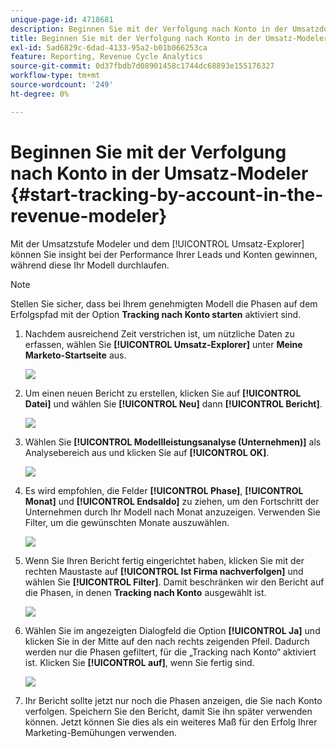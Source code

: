 ```yaml
---
unique-page-id: 4718681
description: Beginnen Sie mit der Verfolgung nach Konto in der Umsatzdokumentation von Modeler - Marketo-Dokumente - Produktdokumentation
title: Beginnen Sie mit der Verfolgung nach Konto in der Umsatz-Modeler
exl-id: 5ad6829c-6dad-4133-95a2-b01b066253ca
feature: Reporting, Revenue Cycle Analytics
source-git-commit: 0d37fbdb7d08901458c1744dc68893e155176327
workflow-type: tm+mt
source-wordcount: '249'
ht-degree: 0%

---
```


# Beginnen Sie mit der Verfolgung nach Konto in der Umsatz-Modeler {#start-tracking-by-account-in-the-revenue-modeler}

Mit der Umsatzstufe Modeler und dem [!UICONTROL Umsatz-Explorer] können Sie insight bei der Performance Ihrer Leads und Konten gewinnen, während diese Ihr Modell durchlaufen.

>[!NOTE]
>
>Stellen Sie sicher, dass bei Ihrem genehmigten Modell die Phasen auf dem Erfolgspfad mit der Option **Tracking nach Konto starten** aktiviert sind.

1. Nachdem ausreichend Zeit verstrichen ist, um nützliche Daten zu erfassen, wählen Sie **[!UICONTROL Umsatz-Explorer]** unter **Meine Marketo-Startseite** aus.

   ![](assets/image2015-4-29-16-3a36-3a2.png)

1. Um einen neuen Bericht zu erstellen, klicken Sie auf **[!UICONTROL Datei]** und wählen Sie **[!UICONTROL Neu]** dann **[!UICONTROL Bericht]**.

   ![](assets/image2015-4-29-16-3a38-3a44.png)

1. Wählen Sie **[!UICONTROL Modellleistungsanalyse (Unternehmen)]** als Analysebereich aus und klicken Sie auf **[!UICONTROL OK]**.

   ![](assets/image2015-4-29-16-3a41-3a47.png)

1. Es wird empfohlen, die Felder **[!UICONTROL Phase]**, **[!UICONTROL Monat]** und **[!UICONTROL Endsaldo]** zu ziehen, um den Fortschritt der Unternehmen durch Ihr Modell nach Monat anzuzeigen. Verwenden Sie Filter, um die gewünschten Monate auszuwählen.

   ![](assets/image2015-4-29-17-3a16-3a1.png)

1. Wenn Sie Ihren Bericht fertig eingerichtet haben, klicken Sie mit der rechten Maustaste auf **[!UICONTROL Ist Firma nachverfolgen]** und wählen Sie **[!UICONTROL Filter]**. Damit beschränken wir den Bericht auf die Phasen, in denen **Tracking nach Konto** ausgewählt ist.

   ![](assets/image2015-4-29-17-3a18-3a9.png)

1. Wählen Sie im angezeigten Dialogfeld die Option **[!UICONTROL Ja]** und klicken Sie in der Mitte auf den nach rechts zeigenden Pfeil. Dadurch werden nur die Phasen gefiltert, für die „Tracking nach Konto“ aktiviert ist. Klicken Sie **[!UICONTROL auf]**, wenn Sie fertig sind.

   ![](assets/image2015-6-9-16-3a21-3a3.png)

1. Ihr Bericht sollte jetzt nur noch die Phasen anzeigen, die Sie nach Konto verfolgen. Speichern Sie den Bericht, damit Sie ihn später verwenden können. Jetzt können Sie dies als ein weiteres Maß für den Erfolg Ihrer Marketing-Bemühungen verwenden.
